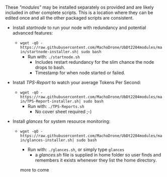 These *"modules"* may be installed separately os provided and are likely included in other complete scripts. This is a location where they can be edited once and all the other packaged scripts are consistent.
  
- Install *startnode* to run your node with redundancy and potential advanced features:
  - `wget -qO - https://raw.githubusercontent.com/MachoDrone/UbDt2204modules/main/startnode-installer.sh| sudo bash`
    - Run with: `./startnode.sh`
      - Includes restart redundancy for the slim chance the node drops to bash.
      - Timestamp for when node started or failed.
  
- Install *TPS-Report* to watch your average Tokens Per Second:
  - `wget -qO - https://raw.githubusercontent.com/MachoDrone/UbDt2204modules/main/TPS-Report-installer.sh| sudo bash`
    - Run with: `./TPS-Reports.sh`
      - No cover sheet required ;-)

- Install *glances* for system resource monitoring:
  - `wget -qO - https://raw.githubusercontent.com/MachoDrone/UbDt2204modules/main/glances-installer.sh| sudo bash`
    - Run with: `./glances.sh`, or simply type `glances`
      - a *glances.sh* file is supplied in home folder so user finds and remembers it exists whenever they list the home directory.
           
    more to come

